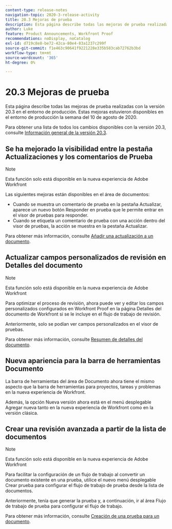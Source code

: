 ```yaml
---
content-type: release-notes
navigation-topic: 2020-3-release-activity
title: 20.3 Mejoras de prueba
description: Esta página describe todas las mejoras de prueba realizadas con la versión 20.3 en el entorno de producción. Estas mejoras estuvieron disponibles en el entorno de producción la semana del 10 de agosto de 2020.
author: Luke
feature: Product Announcements, Workfront Proof
recommendations: noDisplay, noCatalog
exl-id: d719c8e8-be72-42ca-80e4-83a1237c299f
source-git-commit: f1e463c90641f9221228e335b583cab72762b3bd
workflow-type: tm+mt
source-wordcount: '365'
ht-degree: 0%

---
```


# 20.3 Mejoras de prueba

Esta página describe todas las mejoras de prueba realizadas con la versión 20.3 en el entorno de producción. Estas mejoras estuvieron disponibles en el entorno de producción la semana del 10 de agosto de 2020.

Para obtener una lista de todos los cambios disponibles con la versión 20.3, consulte [Información general de la versión 20.3](../../../product-announcements/product-releases/20.3-release-activity/20-3-release-overview.md).

## Se ha mejorado la visibilidad entre la pestaña Actualizaciones y los comentarios de Prueba

>[!NOTE]
>
>Esta función solo está disponible en la nueva experiencia de Adobe Workfront

Las siguientes mejoras están disponibles en el área de documentos:

* Cuando se muestra un comentario de prueba en la pestaña Actualizar, aparece un nuevo botón Responder en prueba que le permite entrar en el visor de pruebas para responder.
* Cuando se etiqueta un comentario de prueba con una acción dentro del visor de pruebas, la acción se muestra en la pestaña Actualizar.

Para obtener más información, consulte [Añadir una actualización a un documento](../../../documents/managing-documents/add-update-documents.md).

## Actualizar campos personalizados de revisión en Detalles del documento

>[!NOTE]
>
>Esta función solo está disponible en la nueva experiencia de Adobe Workfront

Para optimizar el proceso de revisión, ahora puede ver y editar los campos personalizados configurados en Workfront Proof en la página Detalles del documento de Workfront si se le incluye en el flujo de trabajo de revisión.

Anteriormente, solo se podían ver campos personalizados en el visor de pruebas.

Para obtener más información, consulte [Resumen de detalles del documento](../../../documents/managing-documents/document-details-overview.md).

## Nueva apariencia para la barra de herramientas Documento

La barra de herramientas del área de Documento ahora tiene el mismo aspecto que la barra de herramientas para proyectos, tareas y problemas en la nueva experiencia de Workfront.

Además, la opción Nueva versión ahora está en el menú desplegable Agregar nueva tanto en la nueva experiencia de Workfront como en la versión clásica.

## Crear una revisión avanzada a partir de la lista de documentos

>[!NOTE]
>
>Esta función solo está disponible en la nueva experiencia de Adobe Workfront

Para facilitar la configuración de un flujo de trabajo al convertir un documento existente en una prueba, utilice el nuevo menú desplegable Crear prueba para configurar el flujo de trabajo de prueba desde la lista de documentos.

Anteriormente, tenía que generar la prueba y, a continuación, ir al área Flujo de trabajo de prueba para configurar el flujo de trabajo.

Para obtener más información, consulte [Creación de una prueba para un documento](../../../review-and-approve-work/proofing/creating-proofs-within-workfront/generate-proof-for-a-document.md).


